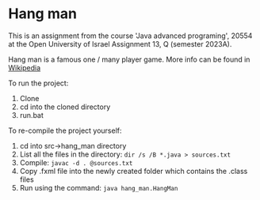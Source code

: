 # Hang man
This is an assignment from the course 'Java advanced programing', 20554 at the Open University of Israel
Assignment 13, Q (semester 2023A).

Hang man is a famous one / many player game.
More info can be found in [Wikipedia](https://en.wikipedia.org/wiki/Hangman_(game))

To run the project:
1.   Clone
2.   cd into the cloned directory
3.   run.bat

To re-compile the project yourself:
1. cd into src->hang_man directory
2. List all the files in the directory: `dir /s /B *.java > sources.txt`
3. Compile: `javac -d . @sources.txt`
4. Copy .fxml file into the newly created folder which contains the .class files
5. Run using the command: `java hang_man.HangMan`
